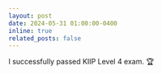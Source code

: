 ```yaml
---
layout: post
date: 2024-05-31 01:00:00-0400
inline: true
related_posts: false
---
```


I successfully passed KIIP Level 4 exam. :trophy: 
